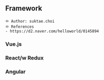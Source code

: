 ## Framework

```
ㅁ Author: suktae.choi
ㅁ References
- https://d2.naver.com/helloworld/0145894
```

### Vue.js

### React/w Redux

### Angular